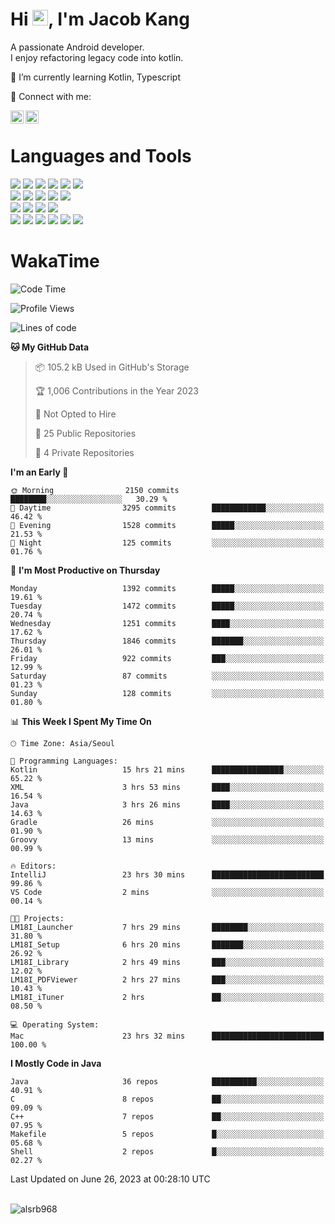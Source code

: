 # Hi <img src="https://media.giphy.com/media/hvRJCLFzcasrR4ia7z/giphy.gif" width="25px">, I'm Jacob Kang
A passionate Android developer.
</br>
I enjoy refactoring legacy code into kotlin.

🌱 I’m currently learning Kotlin, Typescript

🤝 Connect with me:

<a href="https://www.linkedin.com/in/minkyu-kang-b7477b1b2/"><img align="left" src="https://raw.githubusercontent.com/yushi1007/yushi1007/main/images/linkedin.svg" alt="Minkyu Kang | LinkedIn" width="21px"/></a>
<a href="https://www.instagram.com/_jacob_kang/"><img align="left" src="https://raw.githubusercontent.com/yushi1007/yushi1007/main/images/instagram.svg" alt="Jacob Kang | Instagram" width="21px"/></a>

</br>

# Languages and Tools

<div align="left">
<img src="https://img.shields.io/badge/java-007396?logo=java&logoColor=white"/>
<img src="https://img.shields.io/badge/kotlin-7F52FF?logo=kotlin&logoColor=white"/>
<img src="https://img.shields.io/badge/python-3776AB?logo=python&logoColor=white"/>
<img src="https://img.shields.io/badge/bash shell-4EAA25?logo=gnubash&logoColor=white"/>
<img src="https://img.shields.io/badge/c-A8B9CC?logo=c&logoColor=white"/>
<img src="https://img.shields.io/badge/c++-00599C?logo=c%2b%2b&logoColor=white"/>
</div>
<div align="left">
<img src="https://img.shields.io/badge/git-F05032?logo=git&logoColor=white"/>
<img src="https://img.shields.io/badge/github-181717?logo=github&logoColor=white"/>
<img src="https://img.shields.io/badge/mysql-4479A1?logo=mysql&logoColor=white"/>
<img src="https://img.shields.io/badge/sqlite-003B57?logo=sqlite&logoColor=white"/>
<img src="https://img.shields.io/badge/amazon AWS-232F3E?logo=amazonaws&logoColor=white"/>
</div>
<div align="left">
<img src="https://img.shields.io/badge/android-3DDC84?logo=android&logoColor=white"/>
<img src="https://img.shields.io/badge/linux-FCC624?logo=linux&logoColor=white"/>
<img src="https://img.shields.io/badge/flask-000000?logo=flask&logoColor=white"/>
<img src="https://img.shields.io/badge/arduino-00979D?logo=arduino&logoColor=white"/>
</div>
<div align="left">
<img src="https://img.shields.io/badge/slack-4A154B?logo=slack&logoColor=white"/>
<img src="https://img.shields.io/badge/notion-000000?logo=notion&logoColor=white"/>
<img src="https://img.shields.io/badge/jira-0052CC?logo=jira&logoColor=white"/>
<img src="https://img.shields.io/badge/postman-FF6C37?logo=postman&logoColor=white"/>
<img src="https://img.shields.io/badge/intellij-000000?logo=intellijidea&logoColor=white"/>
<img src="https://img.shields.io/badge/pycharm-000000?logo=pycharm&logoColor=white"/>
</div>

# WakaTime

<!--START_SECTION:waka-->
![Code Time](http://img.shields.io/badge/Code%20Time-2%2C648%20hrs%2011%20mins-blue)

![Profile Views](http://img.shields.io/badge/Profile%20Views-0-blue)

![Lines of code](https://img.shields.io/badge/From%20Hello%20World%20I%27ve%20Written-4.8%20million%20lines%20of%20code-blue)

**🐱 My GitHub Data** 

> 📦 105.2 kB Used in GitHub's Storage 
 > 
> 🏆 1,006 Contributions in the Year 2023
 > 
> 🚫 Not Opted to Hire
 > 
> 📜 25 Public Repositories 
 > 
> 🔑 4 Private Repositories 
 > 
**I'm an Early 🐤** 

```text
🌞 Morning                2150 commits        ████████░░░░░░░░░░░░░░░░░   30.29 % 
🌆 Daytime                3295 commits        ████████████░░░░░░░░░░░░░   46.42 % 
🌃 Evening                1528 commits        █████░░░░░░░░░░░░░░░░░░░░   21.53 % 
🌙 Night                  125 commits         ░░░░░░░░░░░░░░░░░░░░░░░░░   01.76 % 
```
📅 **I'm Most Productive on Thursday** 

```text
Monday                   1392 commits        █████░░░░░░░░░░░░░░░░░░░░   19.61 % 
Tuesday                  1472 commits        █████░░░░░░░░░░░░░░░░░░░░   20.74 % 
Wednesday                1251 commits        ████░░░░░░░░░░░░░░░░░░░░░   17.62 % 
Thursday                 1846 commits        ███████░░░░░░░░░░░░░░░░░░   26.01 % 
Friday                   922 commits         ███░░░░░░░░░░░░░░░░░░░░░░   12.99 % 
Saturday                 87 commits          ░░░░░░░░░░░░░░░░░░░░░░░░░   01.23 % 
Sunday                   128 commits         ░░░░░░░░░░░░░░░░░░░░░░░░░   01.80 % 
```


📊 **This Week I Spent My Time On** 

```text
🕑︎ Time Zone: Asia/Seoul

💬 Programming Languages: 
Kotlin                   15 hrs 21 mins      ████████████████░░░░░░░░░   65.22 % 
XML                      3 hrs 53 mins       ████░░░░░░░░░░░░░░░░░░░░░   16.54 % 
Java                     3 hrs 26 mins       ████░░░░░░░░░░░░░░░░░░░░░   14.63 % 
Gradle                   26 mins             ░░░░░░░░░░░░░░░░░░░░░░░░░   01.90 % 
Groovy                   13 mins             ░░░░░░░░░░░░░░░░░░░░░░░░░   00.99 % 

🔥 Editors: 
IntelliJ                 23 hrs 30 mins      █████████████████████████   99.86 % 
VS Code                  2 mins              ░░░░░░░░░░░░░░░░░░░░░░░░░   00.14 % 

🐱‍💻 Projects: 
LM18I_Launcher           7 hrs 29 mins       ████████░░░░░░░░░░░░░░░░░   31.80 % 
LM18I_Setup              6 hrs 20 mins       ███████░░░░░░░░░░░░░░░░░░   26.92 % 
LM18I_Library            2 hrs 49 mins       ███░░░░░░░░░░░░░░░░░░░░░░   12.02 % 
LM18I_PDFViewer          2 hrs 27 mins       ███░░░░░░░░░░░░░░░░░░░░░░   10.43 % 
LM18I_iTuner             2 hrs               ██░░░░░░░░░░░░░░░░░░░░░░░   08.50 % 

💻 Operating System: 
Mac                      23 hrs 32 mins      █████████████████████████   100.00 % 
```

**I Mostly Code in Java** 

```text
Java                     36 repos            ██████████░░░░░░░░░░░░░░░   40.91 % 
C                        8 repos             ██░░░░░░░░░░░░░░░░░░░░░░░   09.09 % 
C++                      7 repos             ██░░░░░░░░░░░░░░░░░░░░░░░   07.95 % 
Makefile                 5 repos             █░░░░░░░░░░░░░░░░░░░░░░░░   05.68 % 
Shell                    2 repos             █░░░░░░░░░░░░░░░░░░░░░░░░   02.27 % 
```




 Last Updated on June 26, 2023 at 00:28:10 UTC
<!--END_SECTION:waka-->

</br>

<div align="left">
<img align="left" src="https://github-readme-stats.vercel.app/api/top-langs?username=alsrb968&show_icons=true&locale=en&layout=compact&theme=dark" alt="alsrb968" />
</div>
